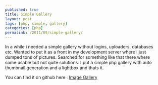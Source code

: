 ```yaml
---
published: true
title: Simple Gallery
layout: post
tags: [php, simple, gallery]
categories: [php]
permalink: /2011/09/simple-gallery/
---
```

In a while i needed a simple gallery without  logins, uploaders, databases etc. Wanted to put it as a front in my development server where i just dumped tons of pictures. Searched for something like that there where some usable but not quite solutions. I put a simple php gallery with auto thumbnail generation and a lightbox and thats it.

You can find it on github here :  [Image Gallery](https://github.com/mraiur/Image-Gallery)
